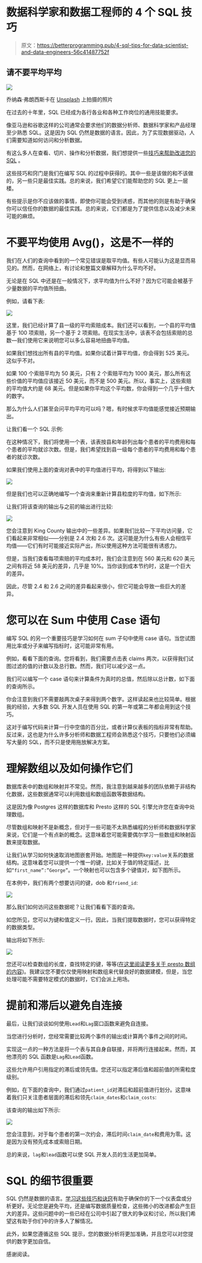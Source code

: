 # 数据科学家和数据工程师的 4 个 SQL 技巧

> 原文：<https://betterprogramming.pub/4-sql-tips-for-data-scientist-and-data-engineers-56c41487752f>

## 请不要平均平均

![](img/a7219b1875ec7690d51dcbeeeef512d8.png)

乔纳森·弗朗西斯卡在 [Unsplash](https://unsplash.com/s/photos/analytics?utm_source=unsplash&utm_medium=referral&utm_content=creditCopyText) 上拍摄的照片

在过去的十年里，SQL 已经成为各行各业和各种工作岗位的通用技能要求。

像亚马逊和谷歌这样的公司通常会要求他们的数据分析师、数据科学家和产品经理至少熟悉 SQL。这是因为 SQL 仍然是数据的语言。因此，为了实现数据驱动，人们需要知道如何访问和分析数据。

有这么多人在查看、切片、操作和分析数据，我们想提供一些[技巧来帮助改进您的 SQL](https://www.theseattledataguy.com/how-to-write-better-sql-advanced-sql-episode-1/#page-content) 。

这些技巧和窍门是我们在编写 SQL 的过程中获得的。其中一些是该做的和不该做的，另一些只是最佳实践。总的来说，我们希望它们能帮助您的 SQL 更上一层楼。

有些提示是你不应该做的事情，即使你可能会受到诱惑，而其他的则是有助于确保你可以信任你的数据的最佳实践。总的来说，它们都是为了提供信息以及减少未来可能的麻烦。

# 不要平均使用 Avg()，这是不一样的

我们在人们的查询中看到的一个常见错误是取平均值。有些人可能认为这是显而易见的。然而，在网络上，有讨论和整篇文章解释为什么平均不好。

无论是在 SQL 中还是在一般情况下，求平均值为什么不好？因为它可能会被基于少量数据的平均值所扭曲。

例如，请看下表:

![](img/8e1a16b4a18e2a19a29250307bbffbec.png)

这里，我们已经计算了县一级的平均索赔成本。我们还可以看到，一个县的平均值基于 100 项索赔，另一个基于 2 项索赔。在现实生活中，该表不会包括索赔的总数—我们使用它来说明您可以多么容易地扭曲平均值。

如果我们想找出所有县的平均值。如果你试着计算平均值，你会得到 525 美元。这似乎不对。

如果 100 个索赔平均为 50 美元，只有 2 个索赔平均为 1000 美元，那么所有这些价值的平均值应该接近 50 美元，而不是 500 美元。所以，事实上，这些索赔的平均值大约是 68 美元。但是如果你平均这个平均数，你会得到一个几乎十倍大的数字。

那么为什么人们甚至会问平均平均可以吗？嗯，有时候求平均值能感觉接近预期输出。

让我们看一个 SQL 示例:

在这种情况下，我们将使用一个表，该表按县和年龄列出每个患者的平均费用和每个患者的平均就诊次数。但是，我们希望找到县一级每个患者的平均费用和每个患者的就诊次数。

如果我们使用上面的查询对表中的平均值进行平均，将得到以下输出:

![](img/615a1afb91bf95faa1bb6c910625efb8.png)

但是我们也可以正确地编写一个查询来重新计算县粒度的平均值，如下所示:

让我们将该查询的输出与之前的输出进行比较:

![](img/047c49fcffbece6800aa4cc153ff0fe1.png)

您会注意到 King County 输出中的一些差异。如果我们比较一下平均访问量，它们看起来非常相似——分别是 2.4 次和 2.6 次。这可能是为什么有些人会相信平均值——它们有时可能接近实际产出，所以使用这种方法可能很有诱惑力。

但是，当我们查看每项索赔的平均成本时，我们会注意到在 560 美元和 620 美元之间有将近 58 美元的差异，几乎是 10%。当你谈到成本节约时，这是一个巨大的差异。

因此，尽管 2.4 和 2.6 之间的差异看起来很小，但它可能会导致一些巨大的差异。

# 您可以在 Sum 中使用 Case 语句

编写 SQL 的另一个重要技巧是学习如何在 sum 子句中使用 case 语句。当您试图用比率或分子来编写指标时，这可能非常有用。

例如，看看下面的查询。您将看到，我们需要点击表 claims 两次，以获得我们试图过滤的值的计数以及总行数。然而，我们可以减少这一点。

我们可以编写一个 case 语句来计算条件为真时的总值，然后除以总计数，如下面的查询所示。

你会注意到我们不需要敲两次桌子来得到两个数字。这样读起来也比较简单。根据我的经验，大多数 SQL 开发人员在使用 SQL 的第一年或第二年都会用到这个技巧。

这对于编写代码来计算一行中空值的百分比，或者计算仪表板的指标非常有帮助。反过来，这也是为什么许多分析师和数据工程师会熟悉这个技巧，只要他们必须编写大量的 SQL，而不只是使用拖放解决方案。

# 理解数组以及如何操作它们

数据库表中的数组和映射并不常见。然而，我注意到越来越多的团队依赖于非结构化数据，这些数据通常可以利用数组和数组函数等数据结构。

这是因为像 Postgres 这样的数据库和 Presto 这样的 SQL 引擎允许您在查询中处理数组。

尽管数组和映射不是新概念，但对于一些可能不太熟悉编程的分析师和数据科学家来说，它们是一个有点新的概念。这意味着您可能需要偶尔学习一些数组和映射函数来提取数据。

让我们从学习如何快速取消地图嵌套开始。地图是一种提供`key:value`关系的数据结构。这意味着您可以提供一个惟一的键，比如关于值的特定描述，比如`“first_name”:”George”`。一个映射也可以包含多个键值对，如下图所示。

在本例中，我们有两个想要访问的键，dob 和`friend_id`:

![](img/ca2f5774bed44d6d8d13839448c896ef.png)

那么我们如何访问这些数据呢？让我们看看下面的查询。

如您所见，您可以为键和值定义一行。因此，当我们提取数据时，您可以获得特定的数据类型。

输出将如下所示:

![](img/a20e8d102ddc2a91a7c04ab75d205ea5.png)

您还可以检查数组的长度，查找特定的键，等等([在这里阅读更多关于 presto 数组的内容](https://www.postgresqltutorial.com/postgresql-array/))。我建议您不要仅仅使用映射和数组来代替良好的数据建模，但是，当您处理可能不需要特定模式的数据时，它们会派上用场。

# 提前和滞后以避免自连接

最后，让我们谈谈如何使用`Lead`和`Lag`窗口函数来避免自连接。

当您进行分析时，您经常需要比较两个事件的输出或计算两个事件之间的时间。

实现这一点的一种方法是将一个表与其自身自联接，并将两行连接起来。然而，其他漂亮的 SQL 函数是`Lag`和`Lead`函数。

这些允许用户引用指定的滞后或领先值。您还可以指定滞后值和超前值的所需粒度级别。

例如，在下面的查询中，我们通过`patient_id`对滞后和超前值进行划分。这意味着我们只关注患者层面的滞后和领先`claim_dates`和`claim_costs`:

该查询的输出如下所示:

![](img/a4ef316281fb3a776f1fb832234c2b8a.png)

您会注意到，对于每个患者的第一次约会，滞后时间`claim_date`和费用为零。这是因为没有预先成本或索赔日期。

总的来说，`lag`和`lead`函数可以使 SQL 开发人员的生活更加简单。

# SQL 的细节很重要

SQL 仍然是数据的语言。[学习这些技巧和诀窍](https://www.youtube.com/watch?v=kSt9NV-qZkc)有助于确保你的下一个仪表盘或分析更好。无论您是避免平均，还是编写数据质量检查，这些微小的改进都会产生巨大的差异。这些问题中的一些已经在公司中引起了很大的争议和讨论，所以我们希望这有助于你们中的许多人了解情况。

此外，如果您遵循这些 SQL 提示，您的数据分析将更加准确，并且您可以对您提供的数字更加自信。

感谢阅读。